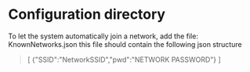 # Configuration directory 
To let the system automatically join a network, add the file:
KnownNetworks.json
this file should contain the following json structure
> [
	{"SSID":"NetworkSSID","pwd":"NETWORK PASSWORD"}
	]
	

